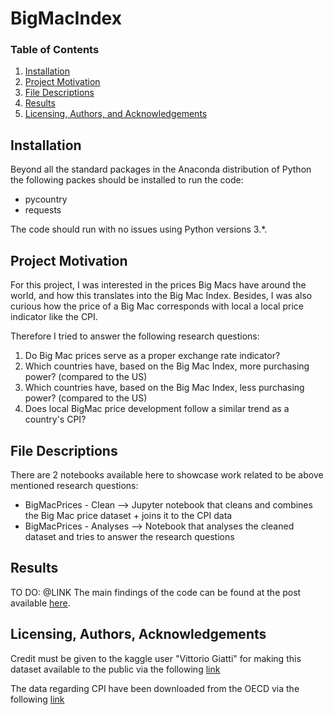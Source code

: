 # BigMacIndex

### Table of Contents

1. [Installation](#installation)
2. [Project Motivation](#motivation)
3. [File Descriptions](#files)
4. [Results](#results)
5. [Licensing, Authors, and Acknowledgements](#licensing)

## Installation <a name="installation"></a>

Beyond all the standard packages in the Anaconda distribution of Python the following packes should be installed to run the code:
 - pycountry
 - requests
 
The code should run with no issues using Python versions 3.*.

## Project Motivation<a name="motivation"></a>

For this project, I was interested in the prices Big Macs have around the world, and how this translates into the Big Mac Index.
Besides, I was also curious how the price of a Big Mac corresponds with local a local price indicator like the CPI.

Therefore I tried to answer the following research questions:

1. Do Big Mac prices serve as a proper exchange rate indicator?
2. Which countries have, based on the Big Mac Index, more purchasing power? (compared to the US)
3. Which countries have, based on the Big Mac Index, less purchasing power? (compared to the US)
4. Does local BigMac price development follow a similar trend as a country's CPI?

## File Descriptions <a name="files"></a>

There are 2 notebooks available here to showcase work related to be above mentioned research questions:
- BigMacPrices - Clean --> Jupyter notebook that cleans and combines the Big Mac price dataset + joins it to the CPI data
- BigMacPrices - Analyses --> Notebook that analyses the cleaned dataset and tries to answer the research questions

## Results<a name="results"></a>
TO DO: 
@LINK
The main findings of the code can be found at the post available [here](https://medium.com/@josh_2774/how-do-you-become-a-developer-5ef1c1c68711).

## Licensing, Authors, Acknowledgements<a name="licensing"></a>

Credit must be given to the kaggle user "Vittorio Giatti" for making this dataset available to the public via the following [link](https://www.kaggle.com/datasets/vittoriogiatti/bigmacprice?resource=download)

The data regarding CPI have been downloaded from the OECD via the following [link](https://data.oecd.org/price/inflation-cpi.htm)

